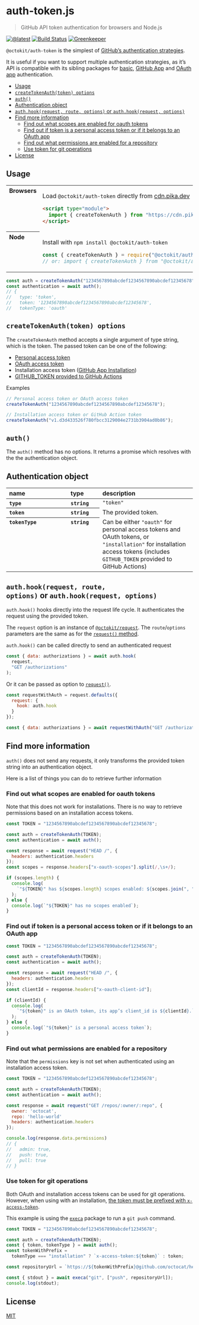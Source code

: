 # auth-token.js

> GitHub API token authentication for browsers and Node.js

[![@latest](https://img.shields.io/npm/v/@octokit/auth-token.svg)](https://www.npmjs.com/package/@octokit/auth-token)
[![Build Status](https://github.com/octokit/auth-token.js/workflows/Test/badge.svg)](https://github.com/octokit/auth-token.js/actions?query=workflow%3ATest)
[![Greenkeeper](https://badges.greenkeeper.io/octokit/auth-token.js.svg)](https://greenkeeper.io/)

`@octokit/auth-token` is the simplest of [GitHub’s authentication strategies](https://github.com/octokit/auth.js).

It is useful if you want to support multiple authentication strategies, as it’s API is compatible with its sibling packages for [basic](https://github.com/octokit/auth-basic.js), [GitHub App](https://github.com/octokit/auth-app.js) and [OAuth app](https://github.com/octokit/auth.js) authentication.

<!-- toc -->

- [Usage](#usage)
- [`createTokenAuth(token) options`](#createtokenauthtoken-options)
- [`auth()`](#auth)
- [Authentication object](#authentication-object)
- [`auth.hook(request, route, options)` or `auth.hook(request, options)`](#authhookrequest-route-options-or-authhookrequest-options)
- [Find more information](#find-more-information)
  - [Find out what scopes are enabled for oauth tokens](#find-out-what-scopes-are-enabled-for-oauth-tokens)
  - [Find out if token is a personal access token or if it belongs to an OAuth app](#find-out-if-token-is-a-personal-access-token-or-if-it-belongs-to-an-oauth-app)
  - [Find out what permissions are enabled for a repository](#find-out-what-permissions-are-enabled-for-a-repository)
  - [Use token for git operations](#use-token-for-git-operations)
- [License](#license)

<!-- tocstop -->

## Usage

<table>
<tbody valign=top align=left>
<tr><th>
Browsers
</th><td width=100%>

Load `@octokit/auth-token` directly from [cdn.pika.dev](https://cdn.pika.dev)

```html
<script type="module">
  import { createTokenAuth } from "https://cdn.pika.dev/@octokit/auth-token";
</script>
```

</td></tr>
<tr><th>
Node
</th><td>

Install with <code>npm install @octokit/auth-token</code>

```js
const { createTokenAuth } = require("@octokit/auth-token");
// or: import { createTokenAuth } from "@octokit/auth-token";
```

</td></tr>
</tbody>
</table>

```js
const auth = createTokenAuth("1234567890abcdef1234567890abcdef12345678");
const authentication = await auth();
// {
//   type: 'token',
//   token: '1234567890abcdef1234567890abcdef12345678',
//   tokenType: 'oauth'
```

## `createTokenAuth(token) options`

The `createTokenAuth` method accepts a single argument of type string, which is the token. The passed token can be one of the following:

- [Personal access token](https://help.github.com/en/articles/creating-a-personal-access-token-for-the-command-line)
- [OAuth access token](https://developer.github.com/apps/building-oauth-apps/authorizing-oauth-apps/)
- Installation access token ([GitHub App Installation](https://developer.github.com/apps/building-github-apps/authenticating-with-github-apps/#authenticating-as-an-installation))
- [GITHUB_TOKEN provided to GitHub Actions](https://developer.github.com/actions/creating-github-actions/accessing-the-runtime-environment/#environment-variables)

Examples

```js
// Personal access token or OAuth access token
createTokenAuth("1234567890abcdef1234567890abcdef12345678");

// Installation access token or GitHub Action token
createTokenAuth("v1.d3d433526f780fbcc3129004e2731b3904ad0b86");
```

## `auth()`

The `auth()` method has no options. It returns a promise which resolves with the the authentication object.

## Authentication object

<table width="100%">
  <thead align=left>
    <tr>
      <th width=150>
        name
      </th>
      <th width=70>
        type
      </th>
      <th>
        description
      </th>
    </tr>
  </thead>
  <tbody align=left valign=top>
    <tr>
      <th>
        <code>type</code>
      </th>
      <th>
        <code>string</code>
      </th>
      <td>
        <code>"token"</code>
      </td>
    </tr>
    <tr>
      <th>
        <code>token</code>
      </th>
      <th>
        <code>string</code>
      </th>
      <td>
        The provided token.
      </td>
    </tr>
    <tr>
      <th>
        <code>tokenType</code>
      </th>
      <th>
        <code>string</code>
      </th>
      <td>
        Can be either <code>"oauth"</code> for personal access tokens and OAuth tokens, or <code>"installation"</code> for installation access tokens (includes <code>GITHUB_TOKEN</code> provided to GitHub Actions)
      </td>
    </tr>
  </tbody>
</table>

## `auth.hook(request, route, options)` or `auth.hook(request, options)`

`auth.hook()` hooks directly into the request life cycle. It authenticates the request using the provided token.

The `request` option is an instance of [`@octokit/request`](https://github.com/octokit/request.js#readme). The `route`/`options` parameters are the same as for the [`request()` method](https://github.com/octokit/request.js#request).

`auth.hook()` can be called directly to send an authenticated request

```js
const { data: authorizations } = await auth.hook(
  request,
  "GET /authorizations"
);
```

Or it can be passed as option to [`request()`](https://github.com/octokit/request.js#request).

```js
const requestWithAuth = request.defaults({
  request: {
    hook: auth.hook
  }
});

const { data: authorizations } = await requestWithAuth("GET /authorizations");
```

## Find more information

`auth()` does not send any requests, it only transforms the provided token string into an authentication object.

Here is a list of things you can do to retrieve further information

### Find out what scopes are enabled for oauth tokens

Note that this does not work for installations. There is no way to retrieve permissions based on an installation access tokens.

```js
const TOKEN = "1234567890abcdef1234567890abcdef12345678";

const auth = createTokenAuth(TOKEN);
const authentication = await auth();

const response = await request("HEAD /", {
  headers: authentication.headers
});
const scopes = response.headers["x-oauth-scopes"].split(/,\s+/);

if (scopes.length) {
  console.log(
    `"${TOKEN}" has ${scopes.length} scopes enabled: ${scopes.join(", ")}`
  );
} else {
  console.log(`"${TOKEN}" has no scopes enabled`);
}
```

### Find out if token is a personal access token or if it belongs to an OAuth app

```js
const TOKEN = "1234567890abcdef1234567890abcdef12345678";

const auth = createTokenAuth(TOKEN);
const authentication = await auth();

const response = await request("HEAD /", {
  headers: authentication.headers
});
const clientId = response.headers["x-oauth-client-id"];

if (clientId) {
  console.log(
    `"${token}" is an OAuth token, its app’s client_id is ${clientId}.`
  );
} else {
  console.log(`"${token}" is a personal access token`);
}
```

### Find out what permissions are enabled for a repository

Note that the `permissions` key is not set when authenticated using an installation access token.

```js
const TOKEN = "1234567890abcdef1234567890abcdef12345678";

const auth = createTokenAuth(TOKEN);
const authentication = await auth();

const response = await request("GET /repos/:owner/:repo", {
  owner: 'octocat',
  repo: 'hello-world'
  headers: authentication.headers
});

console.log(response.data.permissions)
// {
//   admin: true,
//   push: true,
//   pull: true
// }
```

### Use token for git operations

Both OAuth and installation access tokens can be used for git operations. However, when using with an installation, [the token must be prefixed with `x-access-token`](https://developer.github.com/apps/building-github-apps/authenticating-with-github-apps/#http-based-git-access-by-an-installation).

This example is using the [`execa`](https://github.com/sindresorhus/execa) package to run a `git push` command.

```js
const TOKEN = "1234567890abcdef1234567890abcdef12345678";

const auth = createTokenAuth(TOKEN);
const { token, tokenType } = await auth();
const tokenWithPrefix =
  tokenType === "installation" ? `x-access-token:${token}` : token;

const repositoryUrl = `https://${tokenWithPrefix}@github.com/octocat/hello-world.git`;

const { stdout } = await execa("git", ["push", repositoryUrl]);
console.log(stdout);
```

## License

[MIT](LICENSE)
